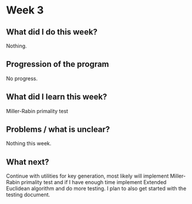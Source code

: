 # Week 3
## What did I do this week?
Nothing.

## Progression of the program
No progress.

## What did I learn this week?
Miller-Rabin primality test

## Problems / what is unclear?
Nothing this week.

## What next?
Continue with utilities for key generation, most likely will implement Miller-Rabin primality
test and if I have enough time implement Extended Euclidean algorithm and do more testing.
I plan to also get started with the testing document.
